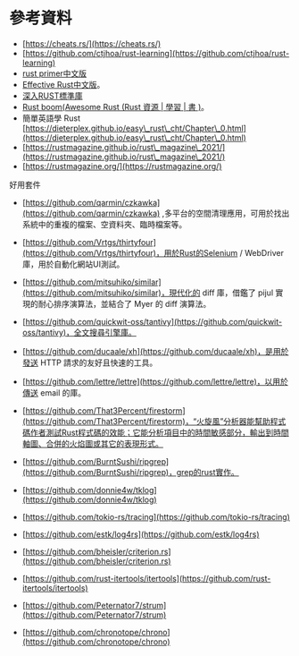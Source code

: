 # 參考資料

* [https://cheats.rs/](https://cheats.rs/)
* [https://github.com/ctjhoa/rust-learning](https://github.com/ctjhoa/rust-learning)
* [rust primer中文版](https://rustcc.gitbooks.io/rustprimer/content/)
* [Effective Rust中文版](https://rustx-labs.github.io/effective-rust-cn/)。
* [深入RUST標準庫](https://github.com/Warrenren/inside-rust-std-library)
* [Rust boom(Awesome Rust (Rust 資源 | 學習 | 書 )](https://rust-boom.github.io/rust-boom/)。
* 簡單英語學 Rust [https://dieterplex.github.io/easy\_rust\_cht/Chapter\_0.html](https://dieterplex.github.io/easy\_rust\_cht/Chapter\_0.html)
* [https://rustmagazine.github.io/rust\_magazine\_2021/](https://rustmagazine.github.io/rust\_magazine\_2021/)
* [https://rustmagazine.org/](https://rustmagazine.org/)



好用套件

* &#x20;[https://github.com/qarmin/czkawka](https://github.com/qarmin/czkawka) ,多平台的空間清理應用，可用於找出系統中的重複的檔案、空資料夾、臨時檔案等。
* [https://github.com/Vrtgs/thirtyfour](https://github.com/Vrtgs/thirtyfour)，用於Rust的Selenium / WebDriver庫，用於自動化網站UI測試。
* [https://github.com/mitsuhiko/similar](https://github.com/mitsuhiko/similar)，現代化的 diff 庫，借鑑了 pijul 實現的耐心排序演算法，並結合了 Myer 的 diff 演算法。
* [https://github.com/quickwit-oss/tantivy](https://github.com/quickwit-oss/tantivy)，全文搜尋引擎庫。
* [https://github.com/ducaale/xh](https://github.com/ducaale/xh)，是用於發送 HTTP 請求的友好且快速的工具。
* [https://github.com/lettre/lettre](https://github.com/lettre/lettre)，以用於傳送 email 的庫。
* [https://github.com/That3Percent/firestorm](https://github.com/That3Percent/firestorm)，“火旋風”分析器能幫助程式碼作者測試Rust程式碼的效能；它能分析項目中的時間敏感部分，輸出到時間軸圖、合併的火焰圖或其它的表現形式。
* [https://github.com/BurntSushi/ripgrep](https://github.com/BurntSushi/ripgrep)，grep的rust實作。
* [https://github.com/donnie4w/tklog](https://github.com/donnie4w/tklog)
* [https://github.com/tokio-rs/tracing](https://github.com/tokio-rs/tracing)
* [https://github.com/estk/log4rs](https://github.com/estk/log4rs)
* [https://github.com/bheisler/criterion.rs](https://github.com/bheisler/criterion.rs)



* [https://github.com/rust-itertools/itertools](https://github.com/rust-itertools/itertools)
* [https://github.com/Peternator7/strum](https://github.com/Peternator7/strum)
* [https://github.com/chronotope/chrono](https://github.com/chronotope/chrono)
